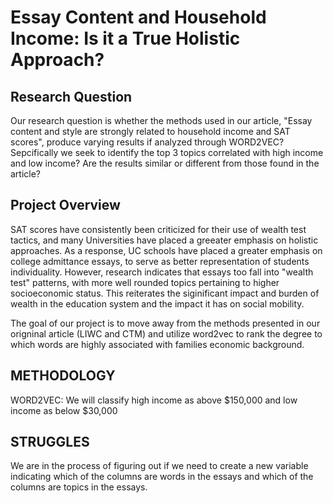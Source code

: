 # Essay Content and Household Income: Is it a True Holistic Approach? 
## Research Question

Our research question is whether the methods used in our article, "Essay content and style are strongly related to household income and SAT scores", produce varying results if analyzed through WORD2VEC? Sepcifically we seek to identify the top 3 topics correlated with high income and low income? Are the results similar or different from those found in the article? 

## Project Overview 

SAT scores have consistently been criticized for their use of wealth test tactics, and many Universities have placed a greeater emphasis on holistic approaches. As a response, UC schools have placed a greater emphasis on college admittance essays, to serve as better representation of students individuality. However, research indicates that essays too fall into "wealth test" patterns, with more well rounded topics pertaining to higher socioeconomic status. This reiterates the siginificant impact and burden of wealth in the education system and the impact it has on social mobility. 

The goal of our project is to move away from the methods presented in our origninal article (LIWC and CTM) and utilize word2vec to rank the degree to which words are highly associated with families economic background. 

## METHODOLOGY 

WORD2VEC: We will classify high income as above $150,000 and low income as below $30,000

## STRUGGLES
We are in the process of figuring out if we need to create a new variable indicating which of the columns are words in the essays and which of the columns are topics in the essays. 
